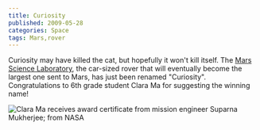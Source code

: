 ```yaml
---
title: Curiosity
published: 2009-05-28
categories: Space
tags: Mars,rover
---
```


Curiosity may have killed the cat, but hopefully it won't kill itself.  The <a
href="https://mars.nasa.gov/msl/home/">Mars Science Laboratory</a>, the car-sized rover
that will eventually become the largest one sent to Mars, has just been renamed
"Curiosity".  Congratulations to 6th grade student Clara Ma for suggesting the winning
name!

![Clara Ma receives award certificate from mission engineer Suparna Mukherjee; from [NASA](https://www.nasa.gov/mission_pages/msl/msl-20090527.html)](clara-ma.jpg)
